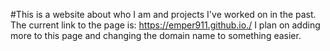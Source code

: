 #This is a website about who I am and projects I've worked on in the past.
The current link to the page is: https://emper911.github.io./
I plan on adding more to this page and changing the domain name to something easier. 
